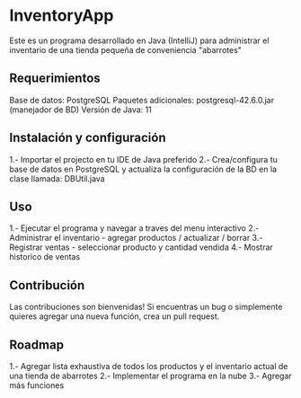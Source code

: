 # InventoryApp

Este es un programa desarrollado en Java (IntelliJ) para administrar el inventario de una tienda pequeña de conveniencia "abarrotes"

## Requerimientos

Base de datos: PostgreSQL
Paquetes adicionales: postgresql-42.6.0.jar (manejador de BD)
Versión de Java: 11

## Instalación y configuración

1.- Importar el projecto en tu IDE de Java preferido
2.- Crea/configura tu base de datos en PostgreSQL y actualiza la configuración de la BD en la clase llamada: DBUtil.java

## Uso

1.- Ejecutar el programa y navegar a traves del menu interactivo
2.- Administrar el inventario - agregar productos / actualizar / borrar
3.- Registrar ventas - seleccionar producto y cantidad vendida
4.- Mostrar historico de ventas

## Contribución

Las contribuciones son bienvenidas! Si encuentras un bug o simplemente quieres agregar una nueva función, crea un pull request.

## Roadmap

1.- Agregar lista exhaustiva de todos los productos y el inventario actual de una tienda de abarrotes
2.- Implementar el programa en la nube
3.- Agregar más funciones
